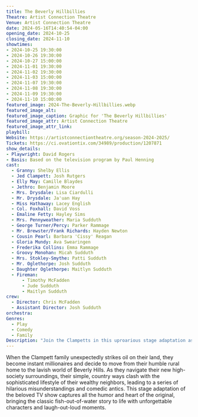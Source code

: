 ```yaml
---
title: The Beverly Hillbillies
Theatre: Artist Connection Theatre
Venue: Artist Connection Theatre
date: 2024-05-16T14:40:54-04:00
opening_date: 2024-10-25
closing_date: 2024-11-10
showtimes:
- 2024-10-25 19:30:00
- 2024-10-26 19:30:00
- 2024-10-27 15:00:00
- 2024-11-01 19:30:00
- 2024-11-02 19:30:00
- 2024-11-03 15:00:00
- 2024-11-07 19:30:00
- 2024-11-08 19:30:00
- 2024-11-09 19:30:00
- 2024-11-10 15:00:00
featured_image: 2024-The-Beverly-Hillbillies.webp
featured_image_alt: 
featured_image_caption: Graphic for 'The Beverly Hillbillies'
featured_image_attr: Artist Connection Theatre
featured_image_attr_link: 
playbill:
Website: https://artistconnectiontheatre.org/season-2024-2025/
Tickets: https://ci.ovationtix.com/34989/production/1207871
show_details: 
- Playwright: David Rogers
- Basis: Based on the television program by Paul Henning
cast:
  - Granny: Shelby Ellis
  - Jed Clampett: Josh Rutgers
  - Elly May: Camille Blaydes
  - Jethro: Benjamin Moore
  - Mrs. Drysdale: Lisa Ciardulli
  - Mr. Drysdale: Ja'uan Hay
  - Miss Hathaway: Lacey English
  - Col. Foxhall: David Voss
  - Emaline Fetty: Hayley Sims
  - Mrs. Pennyweather: Maria Sudduth
  - George Turner/Percy: Parker Rammage
  - Mr. Brewster/Frank Richards: Hayden Newton
  - Cousin Pearl: Barbara 'Cissy' Reagan
  - Gloria Mundy: Ava Swearingen
  - Frederika Collins: Emma Rammage
  - Groovy Monohan: Micah Sudduth
  - Mrs. Stokley-Smythe: Patti Sudduth
  - Mr. Oglethorpe: Josh Sudduth
  - Daughter Oglethorpe: Maitlyn Sudduth
  - Fireman:
      - Timothy McFadden
      - Jude Sudduth
      - Maitlyn Sudduth
crew:
  - Director: Chris McFadden
  - Assistant Director: Josh Sudduth
orchestra:
Genres:
  - Play
  - Comedy
  - Family
Description: "Join the Clampetts in this uproarious stage adaptation as they strike oil and bring their backwoods charm to the posh hills of Beverly."
---
```

When the Clampett family unexpectedly strikes oil on their land, they become instant millionaires and decide to move from their humble rural home to the lavish world of Beverly Hills. As they navigate their new high-society surroundings, their simple, country ways clash with the sophisticated lifestyle of their wealthy neighbors, leading to a series of hilarious misunderstandings and comedic antics. This stage adaptation of the beloved TV show captures all the humor and heart of the original, bringing the classic fish-out-of-water story to life with unforgettable characters and laugh-out-loud moments.